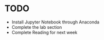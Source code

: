 # TODO

* Install Jupyter Notebook through Anaconda
* Complete the lab section
* Complete Reading for next week




